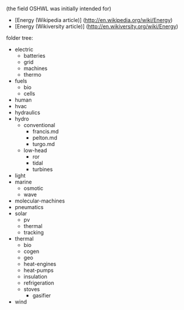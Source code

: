 (the field OSHWL was initially intended for)

- [Energy (Wikipedia article)] (http://en.wikipedia.org/wiki/Energy)
- [Energy (Wikiversity article)] (http://en.wikiversity.org/wiki/Energy)


folder tree:
- electric
	- batteries
	- grid
	- machines
	- thermo
- fuels
	- bio
	- cells
- human
- hvac
- hydraulics
- hydro
	- conventional
		- francis.md
		- pelton.md
		- turgo.md
	- low-head
		- ror
		- tidal
		- turbines
- light
- marine
	- osmotic
	- wave
- molecular-machines
- pneumatics
- solar
	- pv
	- thermal
	- tracking
- thermal
	- bio
	- cogen
	- geo
	- heat-engines
	- heat-pumps
	- insulation
	- refrigeration
	- stoves
		- gasifier
- wind

